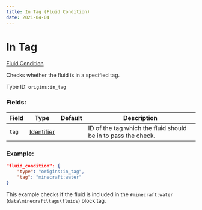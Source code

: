 ```yaml
---
title: In Tag (Fluid Condition)
date: 2021-04-04
---
```


# In Tag

[Fluid Condition](../fluid_conditions.md)

Checks whether the fluid is in a specified tag.

Type ID: `origins:in_tag`

### Fields:

Field  | Type | Default | Description
-------|------|---------|-------------
`tag` | [Identifier](../data_types/identifier.md) | |  ID of the tag which the fluid should be in to pass the check.

### Example:
```json
"fluid_condition": {
    "type": "origins:in_tag",
    "tag": "minecraft:water"
}
```
This example checks if the fluid is included in the `#minecraft:water` (`data\minecraft\tags\fluids`) block tag.